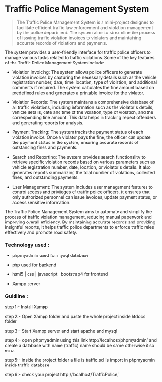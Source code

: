# Traffic Police Management System
>The Traffic Police Management System is a mini-project designed to facilitate efficient traffic law enforcement and violation management by the police department. The system aims to streamline the process of issuing traffic violation invoices to violators and maintaining accurate records of violations and payments.

The system provides a user-friendly interface for traffic police officers to manage various tasks related to traffic violations. Some of the key features of the Traffic Police Management System include:

- Violation Invoicing: The system allows police officers to generate violation invoices by capturing the necessary details such as the vehicle registration number, date, time, location, type of violation, and additional comments if required. The system calculates the fine amount based on predefined rules and generates a printable invoice for the violator.

- Violation Records: The system maintains a comprehensive database of all traffic violations, including information such as the violator's details, vehicle details, date and time of the violation, type of violation, and the corresponding fine amount. This data helps in tracking repeat offenders and generating reports for analysis.

- Payment Tracking: The system tracks the payment status of each violation invoice. Once a violator pays the fine, the officer can update the payment status in the system, ensuring accurate records of outstanding fines and payments.

- Search and Reporting: The system provides search functionality to retrieve specific violation records based on various parameters such as vehicle registration number, date, location, or violator's details. It also generates reports summarizing the total number of violations, collected fines, and outstanding payments.

- User Management: The system includes user management features to control access and privileges of traffic police officers. It ensures that only authorized personnel can issue invoices, update payment status, or access sensitive information.

The Traffic Police Management System aims to automate and simplify the process of traffic violation management, reducing manual paperwork and improving overall efficiency. By maintaining accurate records and providing insightful reports, it helps traffic police departments to enforce traffic rules effectively and promote road safety.

### Technology used :

- phpmyadmin used for mysql database

- php used for backend

- html5 | css | javascript | bootstrap4 for frontend

- Xampp server

### Guidline :

step 1:- Install Xampp

step 2:- Open Xampp folder and paste the whole project inside htdocs folder

step 3:- Start Xampp server and start apache and mysql

step 4:- open phpmyadmin using this link http://localhost/phpmyadmin/ and create a database with name (traffic) name should be same otherwise it so error

step 5:- inside the project folder a file is traffic.sql is import in phpmyadmin inside traffic database

step 6:- check your project http://localhost/TrafficPolice/



